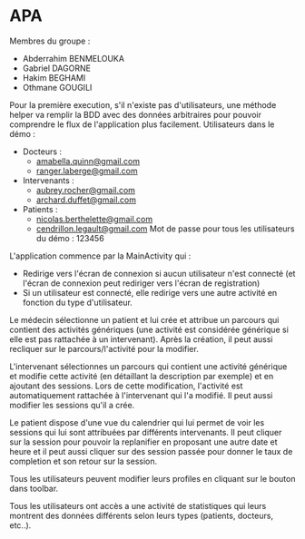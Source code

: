 # APA

Membres du groupe :
- Abderrahim BENMELOUKA
- Gabriel DAGORNE
- Hakim BEGHAMI
- Othmane GOUGILI


Pour la première execution, s'il n'existe pas d'utilisateurs, une méthode helper va remplir la BDD avec des données arbitraires pour pouvoir comprendre le flux de l'application plus facilement.
Utilisateurs dans le démo :
- Docteurs :
  - amabella.quinn@gmail.com
  - ranger.laberge@gmail.com
- Intervenants :
  - aubrey.rocher@gmail.com
  - archard.duffet@gmail.com
- Patients :
  - nicolas.berthelette@gmail.com
  - cendrillon.legault@gmail.com
Mot de passe pour tous les utilisateurs du démo : 123456

L'application commence par la MainActivity qui :
- Redirige vers l'écran de connexion si aucun utilisateur n'est connecté (et l'écran de connexion peut rediriger vers l'écran de registration) 
-	Si un utilisateur est connecté, elle redirige vers une autre activité en fonction du type d'utilisateur.

Le médecin sélectionne un patient et lui crée et attribue un parcours qui contient des activités génériques (une activité est considérée générique si elle est pas rattachée à un intervenant). Après la création, il peut aussi recliquer sur le parcours/l'activité pour la modifier.

L'intervenant sélectionnes un parcours qui contient une activité générique et modifie cette activité (en détaillant la description par exemple) et en ajoutant des sessions. Lors de cette modification, l'activité est automatiquement rattachée à l'intervenant qui l'a modifié. Il peut aussi modifier les sessions qu'il a crée.

Le patient dispose d'une vue du calendrier qui lui permet de voir les sessions qui lui sont attribuées par différents intervenants. Il peut cliquer sur la session pour pouvoir la replanifier en proposant une autre date et heure et il peut aussi cliquer sur des session passée pour donner le taux de completion et son retour sur la session.

Tous les utilisateurs peuvent modifier leurs profiles en cliquant sur le bouton dans toolbar.

Tous les utilisateurs ont accès a une activité de statistiques qui leurs montrent des données différents selon leurs types (patients, docteurs, etc..).

